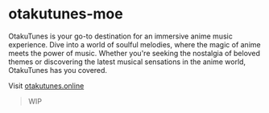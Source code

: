 # otakutunes-moe

OtakuTunes is your go-to destination for an immersive anime music experience. Dive into a world of soulful melodies, where the magic of anime meets the power of music. Whether you're seeking the nostalgia of beloved themes or discovering the latest musical sensations in the anime world, OtakuTunes has you covered.

Visit <a href="https://otakutunes.online">otakutunes.online</a>
> WIP
